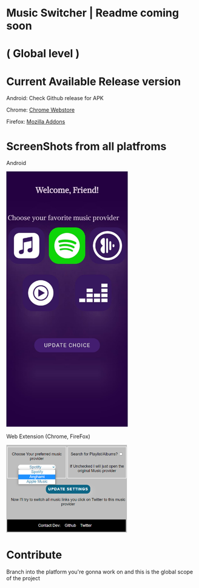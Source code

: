# Music Switcher | Readme coming soon

# ( Global level )

# Current Available Release version


Android: Check Github release for APK

Chrome: [Chrome Webstore](https://chrome.google.com/webstore/detail/twitter-music-provider/apkanldijkiplglkhjjajegljppgmgmj)

Firefox: [Mozilla Addons](https://addons.mozilla.org/en-US/firefox/addon/twitter-music-provider/)

# ScreenShots from all platfroms

Android


<img src="Assets/android.jpeg" alt="drawing" width="320"/>


 Web Extension (Chrome, FireFox)

<img src="Assets/web_extension.png" alt="drawing" width="320"/>


 

# Contribute

Branch into the platform you're gonna work on and this is the global scope of the project
